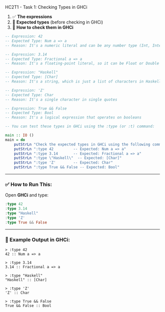 HC2T1 - Task 1: Checking Types in GHCi

1. ✅ **The expressions**
2. 🧠 **Expected types** (before checking in GHCi)
3. 🧪 **How to check them in GHCi**

```haskell
-- Expression: 42
-- Expected Type: Num a => a
-- Reason: It's a numeric literal and can be any number type (Int, Integer, Double, etc.)

-- Expression: 3.14
-- Expected Type: Fractional a => a
-- Reason: It's a floating-point literal, so it can be Float or Double

-- Expression: "Haskell"
-- Expected Type: [Char]
-- Reason: It's a string, which is just a list of characters in Haskell

-- Expression: 'Z'
-- Expected Type: Char
-- Reason: It's a single character in single quotes

-- Expression: True && False
-- Expected Type: Bool
-- Reason: It's a logical expression that operates on booleans

-- You can test these types in GHCi using the :type (or :t) command:

main :: IO ()
main = do
    putStrLn "Check the expected types in GHCi using the following commands:"
    putStrLn ":type 42         -- Expected: Num a => a"
    putStrLn ":type 3.14       -- Expected: Fractional a => a"
    putStrLn ":type \"Haskell\"  -- Expected: [Char]"
    putStrLn ":type 'Z'        -- Expected: Char"
    putStrLn ":type True && False -- Expected: Bool"
```

---

### ✅ How to Run This:

Open **GHCi** and type:

```haskell
:type 42
:type 3.14
:type "Haskell"
:type 'Z'
:type True && False
```

---

### 🧾 Example Output in GHCi:

```
> :type 42
42 :: Num a => a

> :type 3.14
3.14 :: Fractional a => a

> :type "Haskell"
"Haskell" :: [Char]

> :type 'Z'
'Z' :: Char

> :type True && False
True && False :: Bool
```
